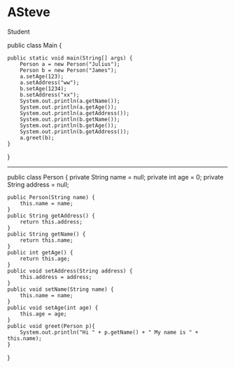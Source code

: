 # ASteve
Student

public class Main {
	
	public static void main(String[] args) {
		Person a = new Person("Julius");
		Person b = new Person("James");
		a.setAge(123);
		a.setAddress("ww");
		b.setAge(1234);
		b.setAddress("xx");
		System.out.println(a.getName());
		System.out.println(a.getAge());
		System.out.println(a.getAddress());
		System.out.println(b.getName());
		System.out.println(b.getAge());
		System.out.println(b.getAddress());
		a.greet(b);
	}
}		

----------------------------------------------------------
public class Person {
	private String name = null;
	private int age = 0;
	private String address = null;
	
	public Person(String name) {
		this.name = name;
	}
	public String getAddress() {
		return this.address;
	}
	public String getName() {
		return this.name;
	}
	public int getAge() {
		return this.age;
	}
	public void setAddress(String address) {
		this.address = address;
	}
	public void setName(String name) {
		this.name = name;
	}
	public void setAge(int age) {
		this.age = age;
	}
	public void greet(Person p){
		System.out.println("Hi " + p.getName() + " My name is " + this.name);
	}

}
